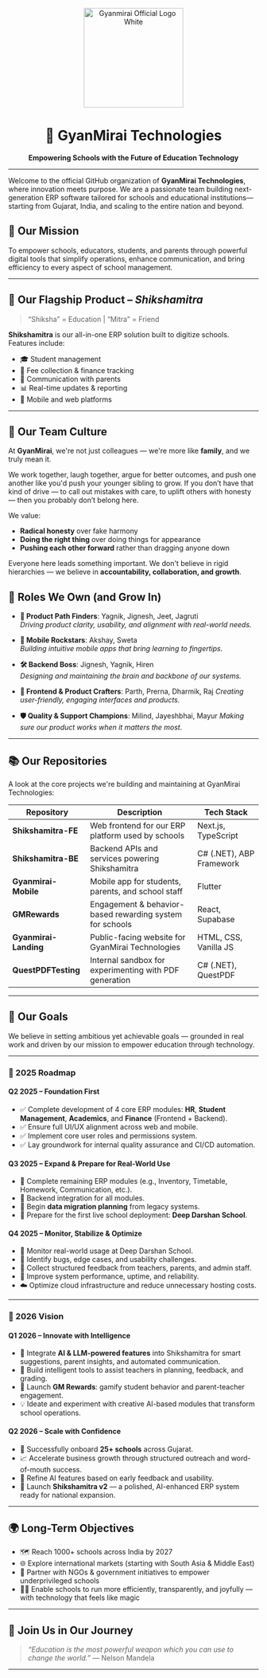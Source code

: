 <p align="center">
  <img src="https://github.com/user-attachments/assets/9538f88e-42b1-488b-b4fe-a0c621ed34c1" alt="Gyanmirai Official Logo White" width="200"/>
</p>

<h1 align="center">🌟 GyanMirai Technologies</h1>

<p align="center"><strong>Empowering Schools with the Future of Education Technology</strong></p>

---

Welcome to the official GitHub organization of **GyanMirai Technologies**, where innovation meets purpose. We are a passionate team building next-generation ERP software tailored for schools and educational institutions—starting from Gujarat, India, and scaling to the entire nation and beyond.


## 🚀 Our Mission

To empower schools, educators, students, and parents through powerful digital tools that simplify operations, enhance communication, and bring efficiency to every aspect of school management.

---

## 🏫 Our Flagship Product – *Shikshamitra*

> “Shiksha” = Education | “Mitra” = Friend

**Shikshamitra** is our all-in-one ERP solution built to digitize schools. Features include:

- 🎓 Student management  
- 💸 Fee collection & finance tracking  
- 📣 Communication with parents  
- 📊 Real-time updates & reporting  
- 📱 Mobile and web platforms  

---


## 👥 Our Team Culture

At **GyanMirai**, we're not just colleagues — we're more like **family**, and we truly mean it.  

We work together, laugh together, argue for better outcomes, and push one another like you'd push your younger sibling to grow. If you don’t have that kind of drive — to call out mistakes with care, to uplift others with honesty — then you probably don’t belong here.

We value:
- **Radical honesty** over fake harmony  
- **Doing the right thing** over doing things for appearance  
- **Pushing each other forward** rather than dragging anyone down  

Everyone here leads something important. We don't believe in rigid hierarchies — we believe in **accountability, collaboration, and growth**.

## 🔧 Roles We Own (and Grow In)

- **🧭 Product Path Finders**: Yagnik, Jignesh, Jeet, Jagruti  
  *Driving product clarity, usability, and alignment with real-world needs.*

- **📱 Mobile Rockstars**: Akshay, Sweta  
  *Building intuitive mobile apps that bring learning to fingertips.*

- **🛠 Backend Boss**: Jignesh, Yagnik, Hiren  
  *Designing and maintaining the brain and backbone of our systems.*

- **🎨 Frontend & Product Crafters**: Parth, Prerna, Dharmik, Raj
  *Creating user-friendly, engaging interfaces and products.*

- **🛡 Quality & Support Champions**: Milind, Jayeshbhai, Mayur
  *Making sure our product works when it matters the most.*

---

## 📚 Our Repositories

A look at the core projects we're building and maintaining at GyanMirai Technologies:

| Repository             | Description                                                       | Tech Stack                         |
|------------------------|-------------------------------------------------------------------|-------------------------------------|
| **Shikshamitra-FE**    | Web frontend for our ERP platform used by schools                 | Next.js, TypeScript                 |
| **Shikshamitra-BE**    | Backend APIs and services powering Shikshamitra                   | C# (.NET), ABP Framework            |
| **Gyanmirai-Mobile**   | Mobile app for students, parents, and school staff                | Flutter                             |
| **GMRewards**          | Engagement & behavior-based rewarding system for schools          | React, Supabase                     |
| **Gyanmirai-Landing**  | Public-facing website for GyanMirai Technologies                  | HTML, CSS, Vanilla JS               |
| **QuestPDFTesting**    | Internal sandbox for experimenting with PDF generation            | C# (.NET), QuestPDF                 |


---

## 🎯 Our Goals

We believe in setting ambitious yet achievable goals — grounded in real work and driven by our mission to empower education through technology.

---

### 📅 2025 Roadmap

#### **Q2 2025 – Foundation First**
- ✅ Complete development of 4 core ERP modules: **HR**, **Student Management**, **Academics**, and **Finance** (Frontend + Backend).
- ✅ Ensure full UI/UX alignment across web and mobile.
- ✅ Implement core user roles and permissions system.
- ✅ Lay groundwork for internal quality assurance and CI/CD automation.

#### **Q3 2025 – Expand & Prepare for Real-World Use**
- 🧩 Complete remaining ERP modules (e.g., Inventory, Timetable, Homework, Communication, etc.).
- 🔗 Backend integration for all modules.
- 🔄 Begin **data migration planning** from legacy systems.
- 🏫 Prepare for the first live school deployment: **Deep Darshan School**.

#### **Q4 2025 – Monitor, Stabilize & Optimize**
- 👀 Monitor real-world usage at Deep Darshan School.
- 🐛 Identify bugs, edge cases, and usability challenges.
- 📢 Collect structured feedback from teachers, parents, and admin staff.
- 🧪 Improve system performance, uptime, and reliability.
- ☁️ Optimize cloud infrastructure and reduce unnecessary hosting costs.

---

### 🌅 2026 Vision

#### **Q1 2026 – Innovate with Intelligence**
- 🤖 Integrate **AI & LLM-powered features** into Shikshamitra for smart suggestions, parent insights, and automated communication.
- 🧠 Build intelligent tools to assist teachers in planning, feedback, and grading.
- 🎁 Launch **GM Rewards**: gamify student behavior and parent-teacher engagement.
- 💡 Ideate and experiment with creative AI-based modules that transform school operations.

#### **Q2 2026 – Scale with Confidence**
- 🏫 Successfully onboard **25+ schools** across Gujarat.
- 📈 Accelerate business growth through structured outreach and word-of-mouth success.
- 🔁 Refine AI features based on early feedback and usability.
- 🚀 Launch **Shikshamitra v2** — a polished, AI-enhanced ERP system ready for national expansion.

---

## 🌍 Long-Term Objectives

- 🗺 Reach 1000+ schools across India by 2027
- 🌐 Explore international markets (starting with South Asia & Middle East)
- 🤝 Partner with NGOs & government initiatives to empower underprivileged schools
- 🧑‍🏫 Enable schools to run more efficiently, transparently, and joyfully — with technology that feels like magic

---

## 🤝 Join Us in Our Journey

> _“Education is the most powerful weapon which you can use to change the world.”_ — Nelson Mandela

---

